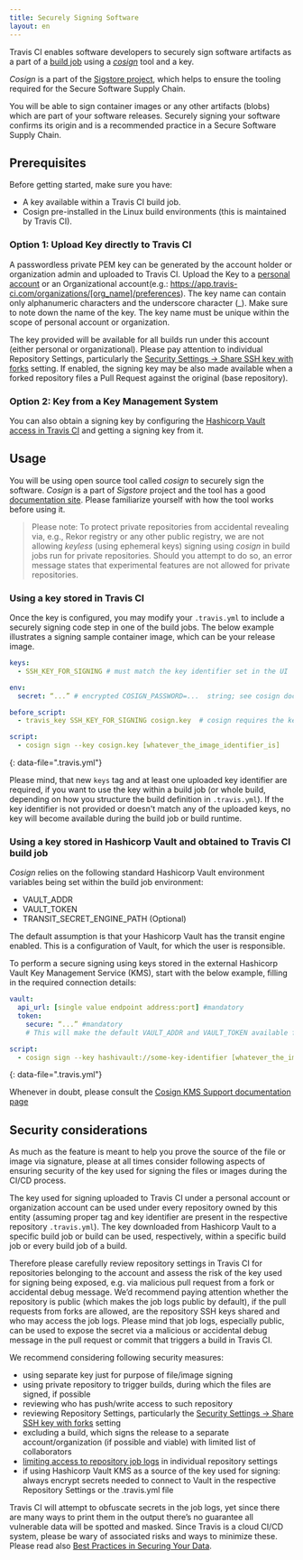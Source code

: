 ```yaml
---
title: Securely Signing Software
layout: en
---
```


Travis CI enables software developers to securely sign software artifacts as a part of a [build job](/user/job-lifecycle/#the-build) using a [*cosign*](https://github.com/sigstore/cosign) tool and a key.

*Cosign* is a part of the [Sigstore project](https://www.sigstore.dev/), which helps to ensure the tooling required for the Secure Software Supply Chain.

You will be able to sign container images or any other artifacts (blobs) which are part of your software releases. Securely signing your software confirms its origin and is a recommended practice in a Secure Software Supply Chain.

## Prerequisites

Before getting started, make sure you have:

* A key available within a Travis CI build job.
* Cosign pre-installed in the Linux build environments (this is maintained by Travis CI).

### Option 1: Upload Key directly to Travis CI

A passwordless private PEM key can be generated by the account holder or organization admin and uploaded to Travis CI.
Upload the Key to a [personal account](https://app.travis-ci.com/account/preferences )
or an Organizational account(e.g.: https://app.travis-ci.com/organizations/[org_name]/preferences). The key name can contain only alphanumeric characters and the underscore character (_). Make sure to note down the name of the key. The key name must be unique within the scope of personal account or organization.

The key provided will be available for all builds run under this account (either personal or organizational). Please pay attention to individual Repository Settings, particularly the [Security Settings -> Share SSH key with forks](/user/web-ui#share-ssh-keys-with-forks) setting. If enabled, the signing key may be also made available when a forked repository files a Pull Request against the original (base repository).

### Option 2: Key from a Key Management System

You can also obtain a signing key by configuring the [Hashicorp Vault access in Travis CI](/user/hashicorp-vault-integration) and getting a signing key from it.

## Usage

You will be using open source tool called *cosign* to securely sign the software. *Cosign* is a part of *Sigstore* project and the tool has a good [documentation site](https://docs.sigstore.dev/cosign/overview). Please familiarize yourself with how the tool works before using it.

> Please note: To protect private repositories from accidental revealing via, e.g., Rekor registry or any other public registry, we are not allowing *keyless* (using ephemeral keys) signing using *cosign* in build jobs run for private repositories. Should you attempt to do so, an error message states that experimental features are not allowed for private repositories.

### Using a key stored in Travis CI

Once the key is configured, you may modify your `.travis.yml` to include a securely signing code step in one of the build jobs. The below example illustrates a signing sample container image, which can be your release image.

```yaml
keys:
  - SSH_KEY_FOR_SIGNING # must match the key identifier set in the UI

env:
  secret: “...” # encrypted COSIGN_PASSWORD=...  string; see cosign doc

before_script:
  - travis_key SSH_KEY_FOR_SIGNING cosign.key  # cosign requires the key to be in a file

script:
  - cosign sign --key cosign.key [whatever_the_image_identifier_is]
```
{: data-file=".travis.yml"}


Please mind, that new `keys` tag and at least one uploaded key identifier are required, if you want to use the key within a build job (or whole build, depending on how you structure the build definition in `.travis.yml`). If the key identifier is not provided or doesn't match any of the uploaded keys, no key will become available during the  build job or build runtime.

### Using a key stored in Hashicorp Vault and obtained to Travis CI build job

*Cosign* relies on the following standard Hashicorp Vault environment variables being set within the build job environment:
 * VAULT_ADDR
 * VAULT_TOKEN
 * TRANSIT_SECRET_ENGINE_PATH (Optional)

The default assumption is that your Hashicorp Vault has the transit engine enabled. This is a configuration of Vault, for which the user is responsible.

To perform a secure signing using keys stored in the external Hashicorp Vault Key Management Service (KMS), start with the below example, filling in the required connection details:

```yaml
vault:
  api_url: [single value endpoint address:port] #mandatory
  token:
    secure: “...” #mandatory
    # This will make the default VAULT_ADDR and VAULT_TOKEN available for cosign.

script:
  - cosign sign --key hashivault://some-key-identifier [whatever_the_image_identifier_is]
```
{: data-file=".travis.yml"}

Whenever in doubt, please consult the [Cosign KMS Support documentation page](https://docs.sigstore.dev/cosign/kms_support)

## Security considerations

As much as the feature is meant to help you prove the source of the file or image via signature, please at all times consider following aspects of ensuring security of the key used for signing the files or images during the CI/CD process.

The key used for signing uploaded to Travis CI under a personal account or organization account can be used under every repository owned by this entity (assuming proper tag and key identifier are present in the respective repository `.travis.yml`). The key downloaded from Hashicorp Vault to a specific build job or build can be used, respectively, within a specific build job or every build job of a build.

Therefore please carefully review repository settings in Travis CI for repositories belonging to the account and assess the risk of the key used for signing being exposed, e.g. via malicious pull request from a fork or accidental debug message. We’d recommend paying attention whether the repository is public (which makes the job logs public by default), if the pull requests from forks are allowed, are the repository SSH keys shared and who may access the job logs. Please mind that job logs, especially public, can be used to expose the secret via a malicious or accidental debug message in the pull request or commit that triggers a build in Travis CI.

We recommend considering following security measures:
 * using separate key just for purpose of file/image signing
 * using private repository to trigger builds, during which the files are signed, if possible
 * reviewing who has push/write access to such repository
 * reviewing Repository Settings, particularly the [Security Settings -> Share SSH key with forks](/user/web-ui#share-ssh-keys-with-forks) setting
 * excluding a build, which signs the release to a separate account/organization (if possible and viable) with limited list of collaborators
 * [limiting access to repository job logs](/user/disable-job-logs/) in individual repository settings
 * if using Hashicorp Vault KMS as a source of the key used for signing: always encrypt secrets needed to connect to Vault in the respective Repository Settings or the .travis.yml file

Travis CI will attempt to obfuscate secrets in the job logs, yet since there are many ways to print them in the output there’s no guarantee all vulnerable data will be spotted and masked. Since Travis is a cloud CI/CD system, please be wary of associated risks and ways to minimize these. Please read also [Best Practices in Securing Your Data](/user/best-practices-security/).
